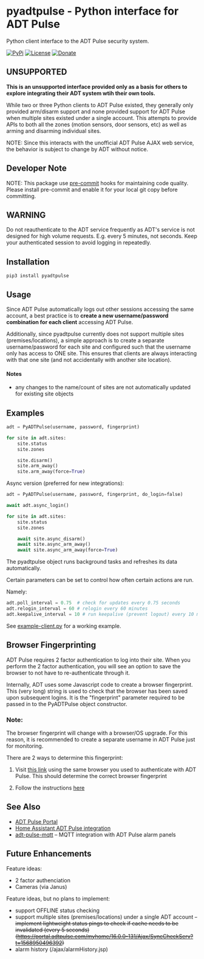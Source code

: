 # pyadtpulse - Python interface for ADT Pulse

Python client interface to the ADT Pulse security system.

[![PyPi](https://img.shields.io/pypi/v/pyadtpulse.svg)](https://pypi.python.org/pypi/pyadtpulse)
[![License](https://img.shields.io/badge/License-Apache%202.0-blue.svg)](https://opensource.org/licenses/Apache-2.0)
[![Donate](https://img.shields.io/badge/Donate-PayPal-green.svg)](https://www.paypal.com/cgi-bin/webscr?cmd=_donations&business=WREP29UDAMB6G)

## UNSUPPORTED

**This is an unsupported interface provided only as a basis for others to explore integrating
their ADT system wtih their own tools.**

While two or three Python clients to ADT Pulse existed, they generally only provided
arm/disarm support and none provided support for ADT Pulse when multiple sites existed
under a single account. This attempts to provide APIs to both all the zones (motion
sensors, door sensors, etc) as well as arming and disarming individual sites.

NOTE: Since this interacts with the unofficial ADT Pulse AJAX web service, the
behavior is subject to change by ADT without notice.

## Developer Note

NOTE: This package use [pre-commit](https://pre-commit.com/) hooks for maintaining code quality.
Please install pre-commit and enable it for your local git copy before committing.

## WARNING

Do not reauthenticate to the ADT service frequently as ADT's service is not designed for high volume requests. E.g. every 5 minutes, not seconds. Keep your authenticated session to avoid logging in repeatedly.

## Installation

```
pip3 install pyadtpulse
```

## Usage

Since ADT Pulse automatically logs out other sessions accessing the same account, a best practice is
to **create a new username/password combination for each client** accessing ADT Pulse.

Additionally, since pyadtpulse currently does not support multiple sites (premises/locations), a
simple approach is to create a separate username/password for each site and configured such that
the username only has access to ONE site. This ensures that clients are always interacting with
that one site (and not accidentally with another site location).

#### Notes

- any changes to the name/count of sites are not automatically updated for existing site objects

## Examples

```python
adt = PyADTPulse(username, password, fingerprint)

for site in adt.sites:
    site.status
    site.zones

    site.disarm()
    site.arm_away()
    site.arm_away(force=True)
```

Async version (preferred for new integrations):

```python
adt = PyADTPulse(username, password, fingerprint, do_login=false)

await adt.async_login()

for site in adt.sites:
    site.status
    site.zones

    await site.async_disarm()
    await site.async_arm_away()
    await site.async_arm_away(force=True)
```

The pyadtpulse object runs background tasks and refreshes its data automatically.

Certain parameters can be set to control how often certain actions are run.

Namely:

```python
adt.poll_interval = 0.75  # check for updates every 0.75 seconds
adt.relogin_interval = 60 # relogin every 60 minutes
adt.keepalive_interval = 10 # run keepalive (prevent logout) every 10 minutes
```

See [example-client.py](example-client.py) for a working example.

## Browser Fingerprinting

ADT Pulse requires 2 factor authentication to log into their site. When you perform the 2 factor authentication, you will see an option to save the browser to not have to re-authenticate through it.

Internally, ADT uses some Javascript code to create a browser fingerprint. This (very long) string is used to check that the browser has been saved upon subsequent logins. It is the "fingerprint" parameter required to be passed in to the PyADTPulse object constructor.

### Note:

The browser fingerprint will change with a browser/OS upgrade. For this reason, it is recommended to create a separate username in ADT Pulse just for monitoring.

There are 2 ways to determine this fingerprint:

1. Visit [this link](https://rawcdn.githack.com/rlippmann/pyadtpulse/b3a0e7097e22446623d170f0a971726fbedb6a2d/doc/browser_fingerprint.html) using the same browser you used to authenticate with ADT Pulse. This should determine the correct browser fingerprint

2. Follow the instructions [here](https://github.com/mrjackyliang/homebridge-adt-pulse#configure-2-factor-authentication)

## See Also

- [ADT Pulse Portal](https://portal.adtpulse.com/)
- [Home Assistant ADT Pulse integration](https://github.com/rsnodgrass/hass-adtpulse/)
- [adt-pulse-mqtt](https://github.com/haruny/adt-pulse-mqtt) – MQTT integration with ADT Pulse alarm panels

## Future Enhancements

Feature ideas:

- 2 factor authenciation
- Cameras (via Janus)

Feature ideas, but no plans to implement:

- support OFFLINE status checking
- support multiple sites (premises/locations) under a single ADT account
  ~~- implement lightweight status pings to check if cache needs to be invalidated (every 5 seconds) (https://portal.adtpulse.com/myhome/16.0.0-131/Ajax/SyncCheckServ?t=1568950496392)~~
- alarm history (/ajax/alarmHistory.jsp)
